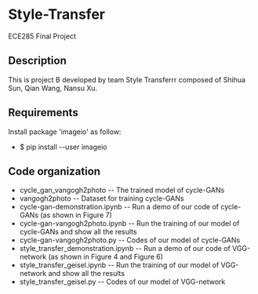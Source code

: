 # Style-Transfer
ECE285 Final Project

## Description
This is project B developed by team Style Transferrr composed of Shihua Sun, Qian Wang, Nansu Xu.
## Requirements
Install package 'imageio' as follow:
- $ pip install --user imageio
## Code organization
- cycle_gan_vangogh2photo -- The trained model of cycle-GANs
- vangogh2photo --  Dataset for training cycle-GANs
- cycle-gan-demonstration.ipynb -- Run a demo of our code of cycle-GANs (as shown in Figure 7)
- cycle-gan-vangogh2photo.ipynb -- Run the training of our model of cycle-GANs and show all the results
- cycle-gan-vangogh2photo.py -- Codes of our model of cycle-GANs
- style_transfer_demonstration.ipynb -- Run a demo of our code of VGG-network (as shown in Figure 4 and Figure 6)
- style_transfer_geisel.ipynb -- Run the training of our model of VGG-network and show all the results
- style_transfer_geisel.py -- Codes of our model of VGG-network

